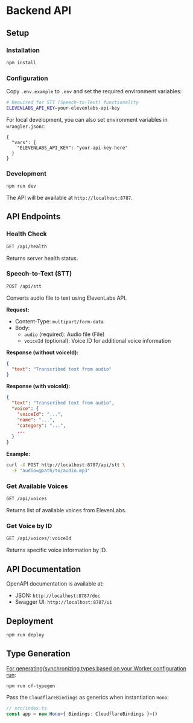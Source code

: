 # Backend API

## Setup

### Installation
```bash
npm install
```

### Configuration
Copy `.env.example` to `.env` and set the required environment variables:

```bash
# Required for STT (Speech-to-Text) functionality
ELEVENLABS_API_KEY=your-elevenlabs-api-key
```

For local development, you can also set environment variables in `wrangler.jsonc`:
```jsonc
{
  "vars": {
    "ELEVENLABS_API_KEY": "your-api-key-here"
  }
}
```

### Development
```bash
npm run dev
```

The API will be available at `http://localhost:8787`.

## API Endpoints

### Health Check
```bash
GET /api/health
```

Returns server health status.

### Speech-to-Text (STT)
```bash
POST /api/stt
```

Converts audio file to text using ElevenLabs API.

**Request:**
- Content-Type: `multipart/form-data`
- Body:
  - `audio` (required): Audio file (File)
  - `voiceId` (optional): Voice ID for additional voice information

**Response (without voiceId):**
```json
{
  "text": "Transcribed text from audio"
}
```

**Response (with voiceId):**
```json
{
  "text": "Transcribed text from audio",
  "voice": {
    "voiceId": "...",
    "name": "...",
    "category": "...",
    ...
  }
}
```

**Example:**
```bash
curl -X POST http://localhost:8787/api/stt \
  -F "audio=@path/to/audio.mp3"
```

### Get Available Voices
```bash
GET /api/voices
```

Returns list of available voices from ElevenLabs.

### Get Voice by ID
```bash
GET /api/voices/:voiceId
```

Returns specific voice information by ID.

## API Documentation

OpenAPI documentation is available at:
- JSON: `http://localhost:8787/doc`
- Swagger UI: `http://localhost:8787/ui`

## Deployment

```bash
npm run deploy
```

## Type Generation

[For generating/synchronizing types based on your Worker configuration run](https://developers.cloudflare.com/workers/wrangler/commands/#types):

```bash
npm run cf-typegen
```

Pass the `CloudflareBindings` as generics when instantiation `Hono`:

```ts
// src/index.ts
const app = new Hono<{ Bindings: CloudflareBindings }>()
```
